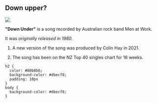 ## Down upper?

![](down_under.jpg)

**"Down Under"** is a song recorded by Australian rock band Men at Work.

It was *originally released in 1980.*

1.  A new version of the song was produced by Colin Hay in 2021.

2.  The song has been on the NZ Top 40 singles chart for 16 weeks.

```{css}
h2 {
  color: #80b8b6; 
  background-color: #dbecf8; 
  padding: 10px
}
body {
  background-color: #dbecf8;
}
```
